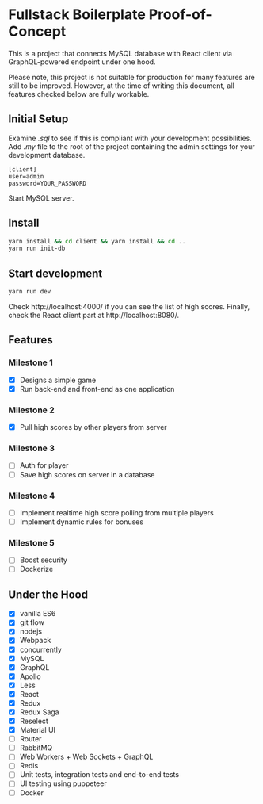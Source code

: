# Fullstack Boilerplate Proof-of-Concept

This is a project that connects MySQL database with React client via GraphQL-powered endpoint under one hood.

Please note, this project is not suitable for production for many features are still to be improved. However, at the time of writing this document, all features checked below are fully workable.

## Initial Setup

Examine _.sql_ to see if this is compliant with your development possibilities. Add _.my_ file to the root of the project containing the admin settings for your development database.

```text
[client]
user=admin
password=YOUR_PASSWORD
```

Start MySQL server.

## Install

```bash
yarn install && cd client && yarn install && cd ..
yarn run init-db
```

## Start development

```bash
yarn run dev
```

Check http://localhost:4000/ if you can see the list of high scores. Finally, check the React client part at http://localhost:8080/.

## Features

### Milestone 1

- [x] Designs a simple game
- [x] Run back-end and front-end as one application

### Milestone 2

- [x] Pull high scores by other players from server

### Milestone 3

- [ ] Auth for player
- [ ] Save high scores on server in a database

### Milestone 4

- [ ] Implement realtime high score polling from multiple players
- [ ] Implement dynamic rules for bonuses

### Milestone 5

- [ ] Boost security
- [ ] Dockerize

## Under the Hood

- [x] vanilla ES6
- [x] git flow
- [x] nodejs
- [x] Webpack
- [x] concurrently
- [x] MySQL
- [x] GraphQL
- [x] Apollo
- [x] Less
- [x] React
- [x] Redux
- [x] Redux Saga
- [x] Reselect
- [x] Material UI
- [ ] Router
- [ ] RabbitMQ
- [ ] Web Workers + Web Sockets + GraphQL
- [ ] Redis
- [ ] Unit tests, integration tests and end-to-end tests
- [ ] UI testing using puppeteer
- [ ] Docker
